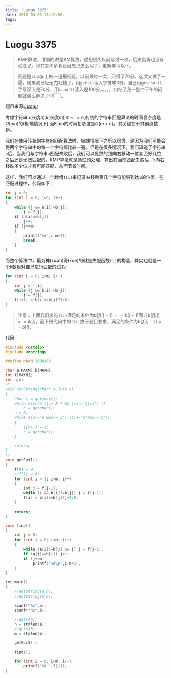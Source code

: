 ```yaml
---
title: "Luogu 3375"
date: 2018-03-03 17:12:58
tags: 
---
```


# Luogu 3375

> KMP算法，准确的说是KM算法，遥想很久以前写过一次，后来就再也没有动过了。现在差不多也已经忘记怎么写了，重新学习以下。

> 例题是Luogu上的一道模板题，以前做过一次，只得了70分。这次又做了一遍，结果我已经无力吐槽了。用`gets()`读入字符串0分，自己用`getchar()`手写读入是70分，用`scanf()`读入是100分。。。。。纠结了我一整个下午的问题就这么解决了○|￣|_

<!--more-->

题目来源:[_Luogu_](https://www.luogu.org/problemnew/show/P3375)

考虑字符串`a`(长度$n$),`b`(长度$m$),$m<=n$,传统的字符串匹配算法的时间复杂度是$O(mn)$的(极端情况下),而Kmp的时间复杂度是$O(m+n)$。其关键在于其前缀数组。

我们在使用传统的字符串匹配算法时，极端情况下之所以很慢，是因为我们可能会将两个字符串中的每一个字符都比较一遍。但是在很多情况下，我们知道了字符串`b`后，当我们与字符串`a`匹配失败后，我们可以显然的到向右移动一位甚至好几位之后还是无法匹配的。KMP算法就是通过预处理，算出在当前匹配失败后，`b`向右移动多少位才有可能匹配，从而节省时间。

这样，我们可以通过一个数组`f[i]`来记录右移后第几个字符能够到达`i`的位置。在匹配过程中，代码如下：
```C++
int j = 0;
for (int i = 0; i<n; i++)
{
    while (j && a[i]!=b[j])	
    	j = f[j];
    if (a[i]==b[j])	
    	j++;
    if (j==m)
    {
    	printf("%d",i-m+1);
    	break;   
    }
}
```

而整个算法中，最为神(xuan)奇(xue)的就是失配函数`f[]`的构造，其实也就是一个`b`数组对自己进行匹配的过程:
```C++
for (int i = 0; i<m; i++)
{
	int j = f[i];
    while (j && b[i]!=b[j])
    	j = f[j];
    f[i+1] = b[i]==b[j]?1:0;
}
```

> 注意：上面我们求的`f[i]`满足的条件为$b[f[i]-1] == b[i-1]$而非$b[f[i]] == b[i]$，而下列代码中的`f[i]`由于题目要求，满足的条件为$b[f[i]-1] == b[i]$.

代码:
```C++
#include <cstdio>
#include <cstring>

#define MAXN 1000100

char a[MAXN],b[MAXN];
int f[MAXN];
int n,m;
/*
void GetString(char* s,int& n)
{
	char c = getchar();
	while ((c<'A'||c>'Z') && (c<'a'||c>'z'))
		c = getchar();
	n = 0;
	while ((c>='A'&&c<='Z')||(c>='a'&&c<='z'))
	{
		s[n++] = c;
		c = getchar();
	}

	return;
}
*/
void getFail()
{
	f[0] = 0;
	//f[1] = 0;
	for (int i = 1; i<m; i++)
	{	
		int j = f[i-1];
		while (j && b[i]!=b[j])	j = f[j-1];
		f[i] = b[i]==b[j]?j+1:0;
	}

	return;
}

void find()
{
	int j = 0;
	for (int i = 0; i<n; i++)
	{
		while (a[i]!=b[j] && j) j = f[j-1];
		if (a[i]==b[j])	j++;
		if (j==m)
			printf("%d\n",i-m+2);
	}
}

int main()
{
	//GetString(a,n);
	//GetString(b,m);

	scanf("%s",a);
	scanf("%s",b);

	//gets(a);
	n = strlen(a);
	//gets(b);
	m = strlen(b);

	getFail();

	find();

	for (int i = 0; i<m; i++)
		printf("%d ",f[i]);
}
```